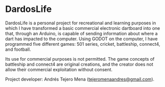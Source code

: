 # DardosLife
DardosLife is a personal project for recreational and learning purposes in which I have transformed a basic commercial electronic dartboard into one that, 
through an Arduino, is capable of sending information about where a dart has impacted to the computer. Using GODOT on the computer, I have programmed five different games: 
501 series, cricket, battleship, connect4, and football. 

Its use for commercial purposes is not permitted. 
The game concepts of battleship and connect4 are original creations, and the creator does not allow their commercial exploitation without consent. 

Project developer: Andrés Tejero Mena (tejeromenaandres@gmail.com).
